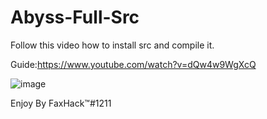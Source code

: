 # Abyss-Full-Src

Follow this video how to install src and compile it.


Guide:https://www.youtube.com/watch?v=dQw4w9WgXcQ


![image](https://user-images.githubusercontent.com/56932944/123551960-f5307c00-d76b-11eb-886f-ffcbcde1333b.png)


Enjoy 
By FaxHack™#1211
